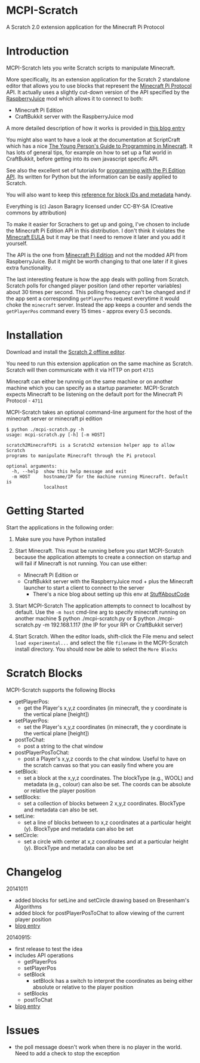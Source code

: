MCPI-Scratch
================

A Scratch 2.0 extension application for the Minecraft Pi Protocol

# Introduction
MCPI-Scratch lets you write Scratch scripts to manipulate Minecraft. 

More specifically, its an extension application for the Scratch 2 standalone editor that allows you to use blocks that represent the [Minecraft Pi Protocol](http://wiki.vg/Minecraft_Pi_Protocol) API. It actually uses a slightly cut-down version of the API specified by the [RaspberryJuice](http://dev.bukkit.org/bukkit-plugins/raspberryjuice/) mod which allows it to connect to both:
* Minecraft Pi Edition
* CraftBukkit server with the RaspberryJuice mod

A more detailed description of how it works is provided in [this blog entry](http://niphophila.blogspot.com/2014/09/mcpi-scratch-scratch-extension.html)

You might also want to have a look at the documentation at ScriptCraft which has a nice [The Young Person's Guide to Programming in Minecraft](https://github.com/walterhiggins/ScriptCraft/blob/master/docs/YoungPersonsGuideToProgrammingMinecraft.md). It has lots of general tips, for example on how to set up a flat world in CraftBukkit, before getting into its own javascript specific API. 

See also the excellent set of tutorials for [programming with the Pi Edition API](http://www.stuffaboutcode.com/2013/04/minecraft-pi-edition-api-tutorial.html). Its written for Python but the information can be easily applied to Scratch.

You will also want to keep this [reference for block IDs and metadata](http://www.stuffaboutcode.com/p/minecraft-api-reference.html) handy.

Everything is (c) Jason Baragry licensed under CC-BY-SA (Creative commons by attribution)

To make it easier for Scrachers to get up and going, I've chosen to include the Minecraft Pi Edition API in this distribution. I don't think it violates the [Minecraft EULA](https://account.mojang.com/documents/minecraft_eula) but it may be that I need to remove it later and you add it yourself.

The API is the one from [Minecraft Pi Edition](http://minecraft.gamepedia.com/Pi_Edition) and not the modded API from RaspberryJuice. But it might be worth changing to that one later if it gives extra functionality.

The last interesting feature is how the app deals with polling from Scratch. Scratch polls for changed player position (and other reporter variables) about 30 times per second. This polling frequency can't be changed and if the app sent a corresponding `getPlayerPos` request everytime it would choke the `minecraft` server. Instead the app keeps a counter and sends the `getPlayerPos` command every 15 times - approx every 0.5 seconds.

# Installation
Download and install the [Scratch 2 offline editor](http://scratch.mit.edu/scratch2download/).

You need to run this extension application on the same machine as Scratch. Scratch will then communicate with it via HTTP on port `4715`

Minecraft can either be runnnig on the same machine or on another machine which you can specify as a startup parameter. MCPI-Scratch expects Minecraft to be listening on the default port for the Minecraft Pi Protocol - `4711`

MCPI-Scratch takes an optional command-line argument for the host of the minecraft server or minecraft pi edition

	$ python ./mcpi-scratch.py -h
	usage: mcpi-scratch.py [-h] [-m HOST]

	scratch2MinecraftPi is a Scratch2 extension helper app to allow Scratch
	programs to manipulate Minecraft through the Pi protocol

	optional arguments:
	  -h, --help  show this help message and exit
	  -m HOST     hostname/IP for the machine running Minecraft. Default is
	              localhost


# Getting Started
Start the applications in the following order:

1. Make sure you have Python installed

2. Start Minecraft. 
This must be running before you start MCPI-Scratch because the application attempts to create a connection on startup and will fail if Minecraft is not running. You can use either:
	* Minecraft Pi Edition or 
	* CraftBukkit server with the RaspberryJuice mod + plus the Minecraft launcher to start a client to connect to the server
		* There's a nice blog about setting up this env at [StuffAboutCode](http://www.stuffaboutcode.com/2013/06/programming-minecraft-with-bukkit.html)

3. Start MCPI-Scratch
The application attempts to connect to localhost by default. Use the `-m host` cmd-line arg to specify minecraft running on another machine
	$ python ./mcpi-scratch.py
	or
	$ python ./mcpi-scratch.py -m 192.168.1.117 (the IP for your RPi or CraftBukkit server)

4. Start Scratch. 
When the editor loads, shift-click the File menu and select `load experimental...` and select the file `filename` in the MCPI-Scratch install directory. You should now be able to select the `More Blocks` 

# Scratch Blocks
MCPI-Scratch supports the following Blocks
* getPlayerPos:
	* get the Player's x,y,z coordinates (in minecraft, the y coordinate is the vertical plane [height])
* setPlayerPos:
	* set the Player's x,y,z coordinates (in minecraft, the y coordinate is the vertical plane [height])
* postToChat:
	* post a string to the chat window
* postPlayerPosToChat:
	* post a Player's x,y,z coords to the chat window. Useful to have on the scratch canvas so that you can easily find where you are
* setBlock:
	* set a block at the x,y,z coordinates. The blockType (e.g., WOOL) and metadata (e.g., colour) can also be set. The coords can be absolute or relative the player position 
* setBlocks:
	* set a collection of blocks between 2 x,y,z coordinates. BlockType and metadata can also be set.
* setLine:
	* set a line of blocks between to x,z coordinates at a particular height (y). BlockType and metadata can also be set
* setCircle:
	* set a circle with center at x,z coordinates and at a particular height (y). BlockType and metadata can also be set

# Changelog

20141011
* added blocks for setLine and setCircle drawing based on Bresenham's Algorithms
* added block for postPlayerPosToChat to allow viewing of the current player position
* [blog entry](http://niphophila.blogspot.no/2014/10/mcpi-scratch-lines-and-circles.html)

20140915:
* first release to test the idea
* includes API operations
	* getPlayerPos
	* setPlayerPos
	* setBlock
		* setBlock has a switch to interpret the coordinates as being either absolute or relative to the player position
	* setBlocks
	* postToChat
* [blog entry](http://niphophila.blogspot.com/2014/09/mcpi-scratch-scratch-extension.html)

# Issues
* the poll message doesn't work when there is no player in the world. Need to add a check to stop the exception



